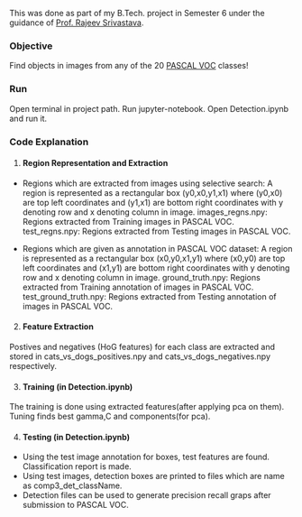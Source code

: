 This was done as part of my B.Tech. project in Semester 6 under the guidance of [Prof. Rajeev Srivastava](http://www.iitbhu.ac.in/cse/index.php/people/faculty/35.html).

### Objective
Find objects in images from any of the 20 [PASCAL VOC](http://host.robots.ox.ac.uk/pascal/VOC/voc2007/) classes!

### Run

Open terminal in project path.
Run jupyter-notebook.
Open Detection.ipynb and run it.

### Code Explanation

1. #### Region Representation and Extraction

* Regions which are extracted from images using selective search:
A region is represented as a rectangular box (y0,x0,y1,x1) where (y0,x0) are top left coordinates and (y1,x1) are bottom right coordinates with y denoting row and x denoting column in image.
images_regns.npy: Regions extracted from Training images in PASCAL VOC.
test_regns.npy: Regions extracted from Testing images in PASCAL VOC.

* Regions which are given as annotation in PASCAL VOC dataset:
A region is represented as a rectangular box (x0,y0,x1,y1) where (x0,y0) are top left coordinates and (x1,y1) are bottom right coordinates with y denoting row and x denoting column in image.
ground_truth.npy: Regions extracted from Training annotation of images in PASCAL VOC.
test_ground_truth.npy: Regions extracted from Testing annotation of images in PASCAL VOC.

2. #### Feature Extraction
Postives and negatives (HoG features) for each class are extracted and stored in cats_vs_dogs_positives.npy and cats_vs_dogs_negatives.npy respectively.

3. #### Training (in Detection.ipynb)
The training is done using extracted features(after applying pca on them).
Tuning finds best gamma,C and components(for pca).

4. #### Testing (in Detection.ipynb)
* Using the test image annotation for boxes, test features are found. Classification report is made.
* Using test images, detection boxes are printed to files which are name as comp3_det_className.
* Detection files can be used to generate precision recall graps after submission to PASCAL VOC.
